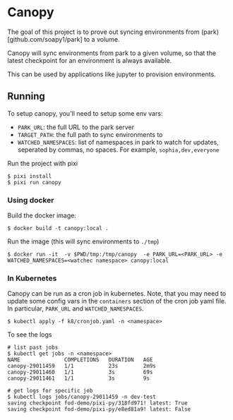 # Canopy

The goal of this project is to prove out syncing environments from (park)[github.com/soapy1/park] to a volume. 

Canopy will sync environments from park to a given volume, so that the latest checkpoint for an environment is always available.

This can be used by applications like jupyter to provision environments.

## Running

To setup canopy, you'll need to setup some env vars:
* `PARK_URL`: the full URL to the park server
* `TARGET_PATH`: the full path to sync environments to
* `WATCHED_NAMESPACES`: list of namespaces in park to watch for updates, seperated by commas, no spaces. For example, `sophia,dev,everyone`

Run the project with pixi
```
$ pixi install
$ pixi run canopy
```

### Using docker

Build the docker image:

```
$ docker build -t canopy:local .  
```

Run the image (this will sync environments to `./tmp`)
```
$ docker run -it  -v $PWD/tmp:/tmp/canopy  -e PARK_URL=<PARK_URL> -e WATCHED_NAMESPACES=<watchec namespace> canopy:local
```

### In Kubernetes

Canopy can be run as a cron job in kubernetes. Note, that you may need to update some config vars in the `containers` section of the cron job yaml file. In particular, `PARK_URL` and `WATCHED_NAMESPACES`.

```
$ kubectl apply -f k8/cronjob.yaml -n <namespace>
```

To see the logs
```
# list past jobs
$ kubectl get jobs -n <namespace>
NAME              COMPLETIONS   DURATION   AGE
canopy-29011459   1/1           23s        2m9s
canopy-29011460   1/1           3s         69s
canopy-29011461   1/1           3s         9s

# get logs for specific job
$ kubectl logs jobs/canopy-29011459 -n dev-test
saving checkpoint fod-demo/pixi-py/318fd971! latest: True
saving checkpoint fod-demo/pixi-py/e8ed81a9! latest: False
```